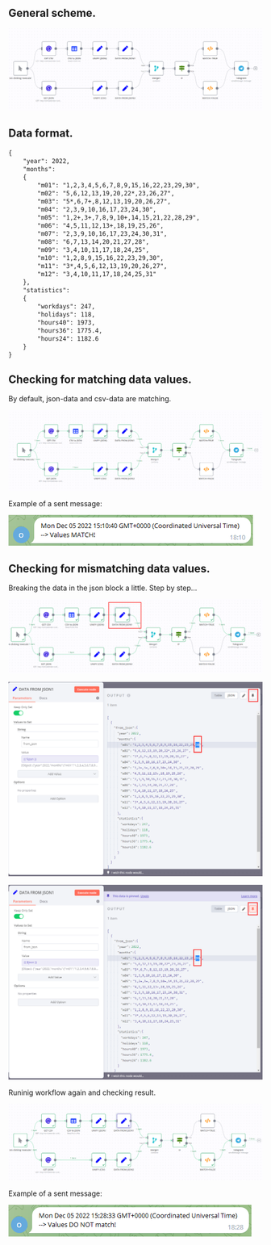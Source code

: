 ## General scheme.

![](https://github.com/otus-sre-lessons/homework3-n8n-calendar-comparison/blob/main/assets/scheme.png?raw=true)



## Data format.

```
{
    "year": 2022,
    "months":
    {
        "m01": "1,2,3,4,5,6,7,8,9,15,16,22,23,29,30",
        "m02": "5,6,12,13,19,20,22*,23,26,27",
        "m03": "5*,6,7+,8,12,13,19,20,26,27",
        "m04": "2,3,9,10,16,17,23,24,30",
        "m05": "1,2+,3+,7,8,9,10+,14,15,21,22,28,29",
        "m06": "4,5,11,12,13+,18,19,25,26",
        "m07": "2,3,9,10,16,17,23,24,30,31",
        "m08": "6,7,13,14,20,21,27,28",
        "m09": "3,4,10,11,17,18,24,25",
        "m10": "1,2,8,9,15,16,22,23,29,30",
        "m11": "3*,4,5,6,12,13,19,20,26,27",
        "m12": "3,4,10,11,17,18,24,25,31"
    },
    "statistics":
    {
        "workdays": 247,
        "holidays": 118,
        "hours40": 1973,
        "hours36": 1775.4,
        "hours24": 1182.6
    }
}
```


## Checking for matching data values.

By default, json-data and csv-data are matching.

![](https://github.com/otus-sre-lessons/homework3-n8n-calendar-comparison/blob/main/assets/scheme_for_matchig_data.png)

Example of a sent message:

![](https://github.com/otus-sre-lessons/homework3-n8n-calendar-comparison/blob/main/assets/tlg_msg_for_matching_data.png)


## Checking for mismatching data values.

Breaking the data in the json block a little.
Step by step...

![](https://github.com/otus-sre-lessons/homework3-n8n-calendar-comparison/blob/main/assets/breaking_data_01.png)

![](https://github.com/otus-sre-lessons/homework3-n8n-calendar-comparison/blob/main/assets/breaking_data_02.png)

![](https://github.com/otus-sre-lessons/homework3-n8n-calendar-comparison/blob/main/assets/breaking_data_03.png)

Runinig workflow again and checking result.

![](https://github.com/otus-sre-lessons/homework3-n8n-calendar-comparison/blob/main/assets/scheme_for_mismatchig_data.png)

Example of a sent message:

![](https://github.com/otus-sre-lessons/homework3-n8n-calendar-comparison/blob/main/assets/tlg_msg_for_mismatching_data.png)
